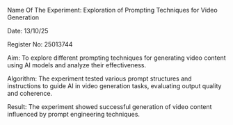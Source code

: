Name Of The Experiment:
Exploration of Prompting Techniques for Video Generation

Date:
13/10/25

Register No:
25013744

Aim:
To explore different prompting techniques for generating video content using AI models and analyze their effectiveness.

Algorithm:
The experiment tested various prompt structures and instructions to guide AI in video generation tasks, evaluating output quality and coherence.

Result:
The experiment showed successful generation of video content influenced by prompt engineering techniques.


